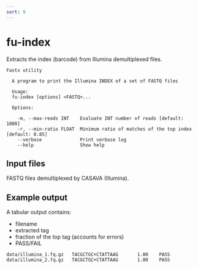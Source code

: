 ```yaml
---
sort: 9
---
```


# fu-index

Extracts the index (barcode) from Illumina demultiplexed files.

```text
Fastx utility

  A program to print the Illumina INDEX of a set of FASTQ files

  Usage: 
  fu-index [options] <FASTQ>...

  Options:
  
    -m, --max-reads INT    Evaluate INT number of reads [default: 1000]
    -r, --min-ratio FLOAT  Minimum ratio of matches of the top index [default: 0.85]
    --verbose              Print verbose log
    --help                 Show help
```

## Input files

FASTQ files demultiplexed by CASAVA (Illumina).

## Example output

A tabular output contains:

* filename
* extracted tag
* fraction of the top tag (accounts for errors)
* PASS/FAIL
  
```
data/illumina_1.fq.gz   TACGCTGC+CTATTAAG       1.00    PASS
data/illumina_2.fq.gz   TACGCTGC+CTATTAAG       1.00    PASS
```